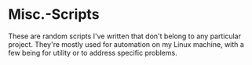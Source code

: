 # Misc.-Scripts
These are random scripts I've written that don't belong to any particular project. They're mostly used for automation on my Linux machine, with a few being for utility or to address specific problems.
